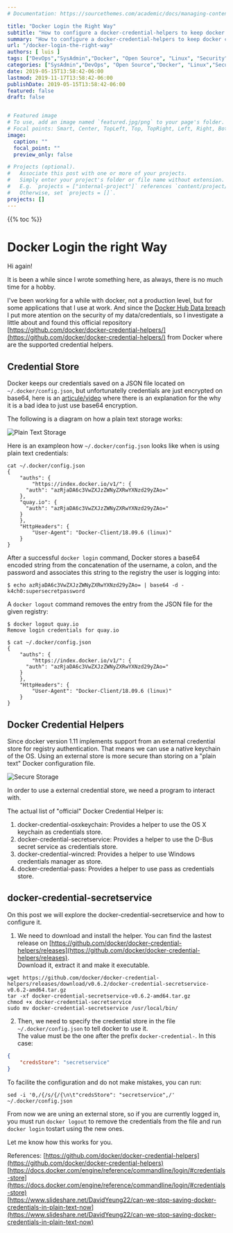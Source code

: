 ```yaml
---
# Documentation: https://sourcethemes.com/academic/docs/managing-content/

title: "Docker Login the Right Way"
subtitle: "How to configure a docker-credential-helpers to keep docker credentials safe on Linux"
summary: "How to configure a docker-credential-helpers to keep docker credentials safe on Linux"
url: "/docker-login-the-right-way"
authors: [ luis ]
tags: ["DevOps","SysAdmin","Docker", "Open Source", "Linux", "Security", "Cloud Native"]
categories: ["SysAdmin","DevOps", "Open Source","Docker", "Linux","Security", "Cloud Native"]
date: 2019-05-15T13:58:42-06:00
lastmod: 2019-11-17T13:58:42-06:00
publishDate: 2019-05-15T13:58:42-06:00
featured: false
draft: false


# Featured image
# To use, add an image named `featured.jpg/png` to your page's folder.
# Focal points: Smart, Center, TopLeft, Top, TopRight, Left, Right, BottomLeft, Bottom, BottomRight.
image:
  caption: ""
  focal_point: ""
  preview_only: false

# Projects (optional).
#   Associate this post with one or more of your projects.
#   Simply enter your project's folder or file name without extension.
#   E.g. `projects = ["internal-project"]` references `content/project/deep-learning/index.md`.
#   Otherwise, set `projects = []`.
projects: []
---
```


{{% toc %}}

# Docker Login the right Way

Hi again!

It is been a while since I wrote something here, as always, there is no much time for a hobby.

I've been working for a while with docker, not a production level, but for some applications that I use at work. 
And since the [Docker Hub Data breach](https://www.theinquirer.net/inquirer/news/3074793/docker-hub-breach) I put more atention on the security of my data/credentials, so I investigate a little about and found this official repository [https://github.com/docker/docker-credential-helpers/](https://github.com/docker/docker-credential-helpers/) from Docker where are the supported credential helpers.

## Credential Store

Docker keeps our credentials saved on a JSON file located on ```~/.docker/config.json```, but unfortunatelly credentials are just encrypted on base64, here is an [articule/video](https://fosdem.org/2019/schedule/event/base64_not_encryption/) where there is an explanation for the why it is a bad idea to just use base64 encryption.  

The following is a diagram on how a plain text storage works:

![Plain Text Storage](/img/docker-login-the-right-way/DockerPlainTextCredentials.png)

Here is an exampleon how ```~/.docker/config.json``` looks like when is using plain text credentials:

```shell
cat ~/.docker/config.json
{
	"auths": {
		"https://index.docker.io/v1/": {
      "auth": "azRjaDA6c3VwZXJzZWNyZXRwYXNzd29yZAo="
    },
    "quay.io": {
      "auth": "azRjaDA6c3VwZXJzZWNyZXRwYXNzd29yZAo="
    }
	},
	"HttpHeaders": {
		"User-Agent": "Docker-Client/18.09.6 (linux)"
	}
} 
```

After a successful ```docker login``` command, Docker stores a base64 encoded string from the concatenation of the username, a colon, and the password and associates this string to the registry the user is logging into:

```shell
$ echo azRjaDA6c3VwZXJzZWNyZXRwYXNzd29yZAo= | base64 -d -
k4ch0:supersecretpassword
```

A ```docker logout``` command removes the entry from the JSON file for the given registry:

```shell
$ docker logout quay.io
Remove login credentials for quay.io

$ cat ~/.docker/config.json
{
	"auths": {
		"https://index.docker.io/v1/": {
      "auth": "azRjaDA6c3VwZXJzZWNyZXRwYXNzd29yZAo="
    }
	},
	"HttpHeaders": {
		"User-Agent": "Docker-Client/18.09.6 (linux)"
	}
}
```

## Docker Credential Helpers

Since docker version 1.11 implements support from an external credential store for registry authentication. That means we can use a native keychain of the OS. Using an external store is more secure than storing on a "plain text" Docker configuration file.  



![Secure Storage](/img/docker-login-the-right-way/DockerSecureCredentials.png)

In order to use a external credential store, we need a program to interact with.

The actual list of "official" Docker Credential Helper is:

1. docker-credential-osxkeychain: Provides a helper to use the OS X keychain as credentials store.
2. docker-credential-secretservice: Provides a helper to use the D-Bus secret service as credentials store.
3. docker-credential-wincred: Provides a helper to use Windows credentials manager as store.
4. docker-credential-pass: Provides a helper to use pass as credentials store.

## docker-credential-secretservice 

On this post we will explore the docker-credential-secretservice and how to configure it.

1. We need to download and install the helper. 
You can find the lastest release on  [https://github.com/docker/docker-credential-helpers/releases](https://github.com/docker/docker-credential-helpers/releases).  
Download it, extract it and make it executable.

```shell
wget https://github.com/docker/docker-credential-helpers/releases/download/v0.6.2/docker-credential-secretservice-v0.6.2-amd64.tar.gz
tar -xf docker-credential-secretservice-v0.6.2-amd64.tar.gz
chmod +x docker-credential-secretservice
sudo mv docker-credential-secretservice /usr/local/bin/
```

2. Then, we need to specify the credential store in the file ```~/.docker/config.json``` to tell docker to use it.  
The value must be the one after the prefix ```docker-credential-```. In this case:

```json
{
	"credsStore": "secretservice"
}
```
To facilite the configuration and do not make mistakes, you can run:

```shell
sed -i '0,/{/s/{/{\n\t"credsStore": "secretservice",/' ~/.docker/config.json
```

From now we are uning an external store, so if you are currently logged in, you must run ```docker logout``` to remove the credentials from the file and run ```docker login``` tostart using the new ones.

Let me know how this works for you.

References:
[https://github.com/docker/docker-credential-helpers](https://github.com/docker/docker-credential-helpers)  
[https://docs.docker.com/engine/reference/commandline/login/#credentials-store](https://docs.docker.com/engine/reference/commandline/login/#credentials-store)  
[https://www.slideshare.net/DavidYeung22/can-we-stop-saving-docker-credentials-in-plain-text-now](https://www.slideshare.net/DavidYeung22/can-we-stop-saving-docker-credentials-in-plain-text-now)